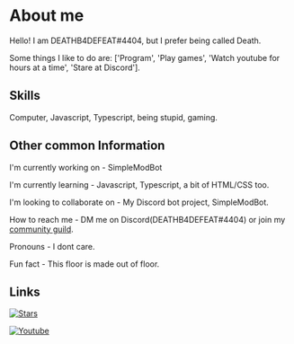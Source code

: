 <!--
**DEATHB4DEFEAT/DEATHB4DEFEAT** is a ✨ _special_ ✨ repository because its `README.md` (this file) appears on your GitHub profile.
-->

# About me
Hello! I am DEATHB4DEFEAT#4404, but I prefer being called Death.

Some things I like to do are:
['Program',
'Play games',
'Watch youtube for hours at a time',
'Stare at Discord'].

## Skills
Computer, Javascript, Typescript, being stupid, gaming.

## Other common Information
I'm currently working on - SimpleModBot

I'm currently learning - Javascript, Typescript, a bit of HTML/CSS too.

I'm looking to collaborate on - My Discord bot project, SimpleModBot.

How to reach me - DM me on Discord(DEATHB4DEFEAT#4404) or join my [community guild](https://discord.gg/49KeKwXc8g).

Pronouns - I dont care.

Fun fact - This floor is made out of floor.

## Links
[![Stars](https://img.shields.io/github/stars/DEATHB4DEFEAT/SimpleModBot?label=SimpleModBot&style=social)](https://github.com/DEATHB4DEFEAT/SimpleModBot)

[![Youtube](https://img.shields.io/youtube/channel/subscribers/UC5h3lOwGmoR8U8u_FROYZkA?label=Youtube&style=social)](https://www.youtube.com/channel/UC5h3lOwGmoR8U8u_FROYZkA)
